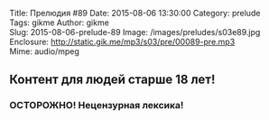 Title: Прелюдия #89
Date: 2015-08-06 13:30:00
Category: prelude  
Tags: gikme
Author: gikme  
Slug: 2015-08-06-prelude-89
Image: /images/preludes/s03e89.jpg
Enclosure: http://static.gik.me/mp3/s03/pre/00089-pre.mp3  
Mime: audio/mpeg

## Контент для людей старше 18 лет!

### ОСТОРОЖНО! Нецензурная лексика!
